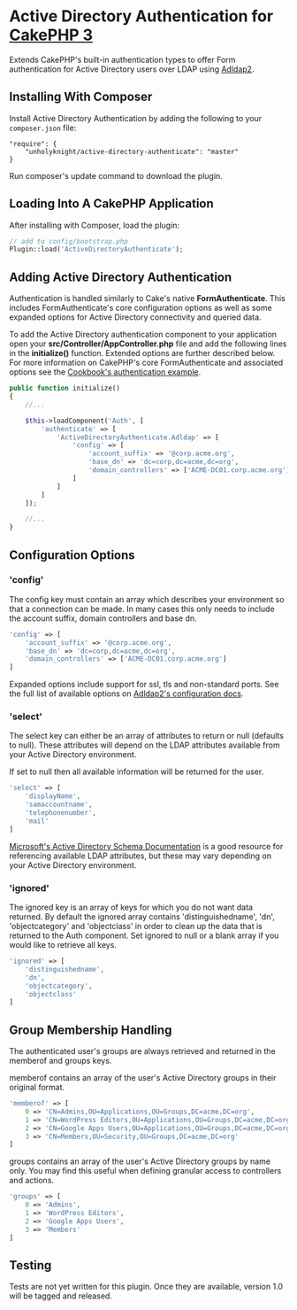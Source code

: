 # Active Directory Authentication for [CakePHP 3](https://cakephp.org/)

Extends CakePHP's built-in authentication types to offer Form authentication for Active Directory users over LDAP using [Adldap2](https://github.com/Adldap2/Adldap2/).

## Installing With Composer

Install Active Directory Authentication by adding the following to your `composer.json` file:

    "require": {
        "unholyknight/active-directory-authenticate": "master"
    }

Run composer's update command to download the plugin.

## Loading Into A CakePHP Application

After installing with Composer, load the plugin:

```php
// add to config/bootstrap.php
Plugin::load('ActiveDirectoryAuthenticate');
```

## Adding Active Directory Authentication

Authentication is handled similarly to Cake's native **FormAuthenticate**. This includes FormAuthenticate's core configuration options as well as some expanded options for Active Directory connectivity and queried data.

To add the Active Directory authentication component to your application open your **src/Controller/AppController.php** file and add the following lines in the **initialize()** function. Extended options are further described below. For more information on CakePHP's core FormAuthenticate and associated options see the [Cookbook's authentication example](http://book.cakephp.org/3.0/en/tutorials-and-examples/blog-auth-example/auth.html).

```php
public function initialize()
{
    //...

    $this->loadComponent('Auth', [
        'authenticate' => [
            'ActiveDirectoryAuthenticate.Adldap' => [
                'config' => [
                    'account_suffix' => '@corp.acme.org',
                    'base_dn' => 'dc=corp,dc=acme,dc=org',
                    'domain_controllers' => ['ACME-DC01.corp.acme.org']
                ]
            ]
        ]
    ]);

    //...
}
```

## Configuration Options

### 'config'

The config key must contain an array which describes your environment so that a connection can be made. In many cases this only needs to include the account suffix, domain controllers and base dn.

```php
'config' => [
    'account_suffix' => '@corp.acme.org',
    'base_dn' => 'dc=corp,dc=acme,dc=org',
    'domain_controllers' => ['ACME-DC01.corp.acme.org']
]
```

Expanded options include support for ssl, tls and non-standard ports. See the full list of available options on [Adldap2's configuration docs](https://github.com/Adldap2/Adldap2/blob/master/docs/configuration.md).

### 'select'

The select key can either be an array of attributes to return or null (defaults to null). These attributes will depend on the LDAP attributes available from your Active Directory environment.

If set to null then all available information will be returned for the user.

```php
'select' => [
    'displayName',
    'samaccountname',
    'telephonenumber',
    'mail'
]
```

[Microsoft's Active Directory Schema Documentation](https://msdn.microsoft.com/en-us/library/ms675090(v=vs.85).aspx) is a good resource for referencing available LDAP attributes, but these may vary depending on your Active Directory environment.

### 'ignored'

The ignored key is an array of keys for which you do not want data returned. By default the ignored array contains 'distinguishedname', 'dn', 'objectcategory' and 'objectclass' in order to clean up the data that is returned to the Auth component. Set ignored to null or a blank array if you would like to retrieve all keys.

```php
'ignored' => [
    'distinguishedname',
    'dn',
    'objectcategory',
    'objectclass'
]
```

## Group Membership Handling

The authenticated user's groups are always retrieved and returned in the memberof and groups keys.

memberof contains an array of the user's Active Directory groups in their original format.

```php
'memberof' => [
    0 => 'CN=Admins,OU=Applications,OU=Groups,DC=acme,DC=org',
    1 => 'CN=WordPress Editors,OU=Applications,OU=Groups,DC=acme,DC=org',
    2 => 'CN=Google Apps Users,OU=Applications,OU=Groups,DC=acme,DC=org',
    3 => 'CN=Members,OU=Security,OU=Groups,DC=acme,DC=org'
]
```

groups contains an array of the user's Active Directory groups by name only. You may find this useful when defining granular access to controllers and actions.

```php
'groups' => [
    0 => 'Admins',
    1 => 'WordPress Editors',
    2 => 'Google Apps Users',
    3 => 'Members'
]
```

## Testing

Tests are not yet written for this plugin. Once they are available, version 1.0 will be tagged and released.

